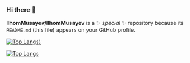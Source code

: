 ### Hi there 👋


**IlhomMusayev/IlhomMusayev** is a ✨ _special_ ✨ repository because its `README.md` (this file) appears on your GitHub profile.



[![Top Langs](https://github-readme-stats.vercel.app/api/top-langs/?username=IlhomMusayev&langs_count=8))](https://github.com/IlhomMusayev/github-readme-stats) 

[![Top Langs](https://github-readme-stats.vercel.app/api/top-langs/?username=IlhomMusayev&langs_count=8)](https://github.com/IlhomMusayev/github-readme-stats)



